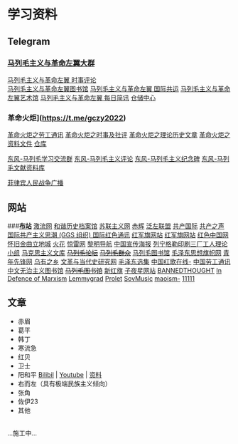 # 学习资料

## Telegram
### [**马列毛主义与革命左翼大群**](https://t.me/longlivemarxleninmaoist)  
[马列毛主义与革命左翼 时事评论](https://t.me/eventstracing)  
[马列毛主义与革命左翼图书馆](https://t.me/taipingtianguo)
[马列毛主义与革命左翼 国际共运](https://t.me/statelesscommunism)
[马列毛主义与革命左翼艺术馆](https://t.me/leftart)
[马列毛主义与革命左翼 每日简讯](https://t.me/voiceofmaoist)
[仓储中心](https://t.me/MLMismLibrary)

### **革命火炬**](https://t.me/gczy2022)
[革命火炬之劳工通讯](https://t.me/gczy2023worker)
[革命火炬之时事及社评](https://t.me/gczy2023news)
[革命火炬之理论历史文章](https://t.me/gczy2023history)
[革命火炬之资料文件](https://t.me/gczy2023document)
[仓库](https://t.me/xintianmlmwall)

[东风-马列毛学习交流群](https://t.me/MarxismLeninismDongfeng)
[东风-马列毛主义评论](https://t.me/dongfengmaliemaozhuyipipan)
[东风-马列毛主义纪念碑](https://t.me/DongFengMlmNews)
[东风-马列毛文献资料库](https://t.me/DFMLMlib)

[菲律宾人民战争广播](https://t.me/mlmcpp)

## 网站
###[**布站**](https://longlivemarxleninmaoism.online/)
[激流网](https://jiliuwang.net/)
[和谐历史档案馆](https://banned-historical-archives.github.io)
[苏联主义网](www.cccpism.com)
[赤辉](https://chihuimlm.wordpress.com)
[泛左联盟](https://www.fanzuoism.com/)
[共产国际](https://maoism.freeflarum.com/)
[共产之声](https://gongchanzhishen.wordpress.com)
[国际共产主义思潮 (GGS 组织) ](https://zh.internationalism.org)
[国际红色通讯](https://irn.red)
[红军旗网站](www.mzdbl.cn)
[红军旗网站](www.mzdbl.cn)
[红色中国网](redchinacn.net/portal.php)
[怀旧金曲立地城](https://ip.lidicity.com/hj/cn/hsjd.html)
[火花](https://marxist.tw)
[惊雷网](https://www.jinglei1917.net)
[黎明导航](https://mlmnavigation.wordpress.com)
[中国宣传海报](https://chineseposters.net/)
[列宁格勒印刷三厂工人理论小组](https://lenin3print.github.io/)
[马克思主义文库](https://www.marxists.org/chinese/index.html)
[~~马列毛论坛~~](https://newluntan.mlmlib.top)
[~~马列毛群众~~](https://mlmmlm.icu/index.php/首页)
[马列毛图书馆](https://maozhuyi.home.blog/)
[毛泽东思想旗帜网](www.maoflag.cc/portal.php)
[青年先锋网](https://communism1917.wordpress.com)
[乌有之乡](m.wyzxwk.com)
[文革与当代史研究网](https://difangwenge.org/forum.php)
[毛泽东选集](https://liyandi.gitbooks.io/maozedongxuanji/content/)
[中国红歌在线-](https://mp3.hot1949.com)
[中国劳工通讯](https://clb.org.hk/zh-hans)
[中文无治主义图书馆](https://zh.anarchistlibraries.net/special/index)
[~~马列毛图书馆~~](https://book.mlmlib.top)
[新红旗](https://newhongqi.org/)
[子夜星网站](http://www.ziyexing.com/)
[BANNEDTHOUGHT](https://bannedthought.net/)
[In Defence of Marxism](https://www.marxist.com)
[Lemmygrad](https://lemmygrad.ml)
[Prolet](https://github.com/ProletRevDicta/Prolet)
[SovMusic](www.sovmusic.ru/index.php)
[maoism-](https://github.com/bitface9527/maoism-)
[11111](22222)

## 文章
- 赤眉
- 葛平
- 韩丁
- 寒流急
- 红贝
- 卫士
- 阳和平 [Bilibil](https://space.bilibili.com/605727461/) | [Youtube](https://www.youtube.com/@peaceyang1952) | [资料](https://t.me/taipingtianguo/2312)
- 右而左（具有极端民族主义倾向）
- 张角
- 佐伊23
- 其他

<br>...施工中...<br><br>
